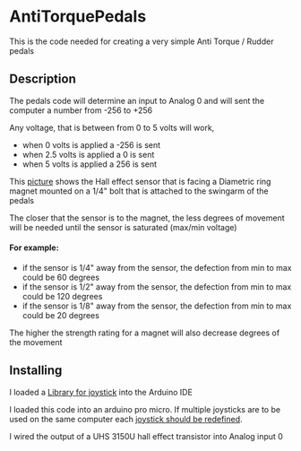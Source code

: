 # AntiTorquePedals
This is the code needed for creating a very simple Anti Torque / Rudder pedals

## Description
The pedals code will determine an input to Analog 0 and will sent the computer a number from -256 to +256
 
Any voltage, that is between from 0 to 5 volts will work, 
* when 0 volts is applied a -256 is sent
* when 2.5 volts is applied a 0 is sent
* when 5 volts is applied a 256 is sent
 
This [picture](https://raw.githubusercontent.com/EdmundStoner/AntiTorquePedals/main/antitorquepedal.jpg) shows the Hall effect sensor that is facing a Diametric ring magnet mounted on a 1/4" bolt that is attached to the swingarm of the pedals

The closer that the sensor is to the magnet, the less degrees of movement will be needed until the sensor is saturated (max/min voltage)
#### For example:
* if the sensor is 1/4" away from the sensor, the defection from min to max could be 60 degrees
* if the sensor is 1/2" away from the sensor, the defection from min to max could be 120 degrees
* if the sensor is 1/8" away from the sensor, the defection from min to max could be 20 degrees

The higher the strength rating for a magnet will also decrease degrees of the movement


## Installing
I loaded a [Library for joystick](https://github.com/MHeironimus/ArduinoJoystickLibrary) into the Arduino IDE

I loaded this code into an arduino pro micro. If multiple joysticks are to be used on the same computer each [joystick should be redefined](https://github.com/EdmundStoner/AntiTorquePedals/blob/main/ChangeManufacturerID.md).

I wired the output of a UHS 3150U hall effect transistor into Analog input 0

